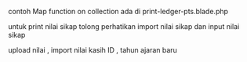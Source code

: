 contoh Map function on collection ada di print-ledger-pts.blade.php

untuk print nilai sikap tolong perhatikan import nilai sikap dan input nilai sikap

upload nilai , import nilai kasih ID , tahun ajaran baru
